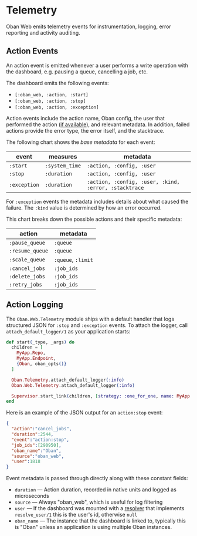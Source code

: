 # Telemetry

Oban Web emits telemetry events for instrumentation, logging, error reporting
and activity auditing.

## Action Events

An action event is emitted whenever a user performs a write operation with the
dashboard, e.g. pausing a queue, cancelling a job, etc.

The dashboard emits the following events:

* `[:oban_web, :action, :start]`
* `[:oban_web, :action, :stop]`
* `[:oban_web, :action, :exception]`

Action events include the action name, Oban config, the user that performed the
action ([if available][cus]), and relevant metadata. In addition, failed actions
provide the error type, the error itself, and the stacktrace.

The following chart shows the _base metadata_ for each event:

| event        | measures       | metadata                                              |
| ------------ | ---------------| ----------------------------------------------------- |
| `:start`     | `:system_time` | `:action, :config, :user`                             |
| `:stop`      | `:duration`    | `:action, :config, :user`                             |
| `:exception` | `:duration`    | `:action, :config, :user, :kind, :error, :stacktrace` |

For `:exception` events the metadata includes details about what caused the
failure. The `:kind` value is determined by how an error occurred.

This chart breaks down the possible actions and their specific metadata:

| action          | metadata           |
| --------------- | ------------------ |
| `:pause_queue`  | `:queue`           |
| `:resume_queue` | `:queue`           |
| `:scale_queue`  | `:queue`, `:limit` |
| `:cancel_jobs`  | `:job_ids`         |
| `:delete_jobs`  | `:job_ids`         |
| `:retry_jobs`   | `:job_ids`         |

## Action Logging

The `Oban.Web.Telemetry` module ships with a default handler that logs
structured JSON for `:stop` and `:exception` events. To attach the logger, call
`attach_default_logger/1` as your application starts:

```elixir
def start(_type, _args) do
  children = [
    MyApp.Repo,
    MyApp.Endpoint,
    {Oban, oban_opts()}
  ]

  Oban.Telemetry.attach_default_logger(:info)
  Oban.Web.Telemetry.attach_default_logger(:info)

  Supervisor.start_link(children, [strategy: :one_for_one, name: MyApp.Supervisor])
end
```

Here is an example of the JSON output for an `action:stop` event:

```json
{
  "action":"cancel_jobs",
  "duration":2544,
  "event":"action:stop",
  "job_ids":[290950],
  "oban_name":"Oban",
  "source":"oban_web",
  "user":1818
}
```

Event metadata is passed through directly along with these constant fields:

* `duration` — Action duration, recorded in native units and logged as
  microseconds
* `source` — Always "oban_web", which is useful for log filtering
* `user` — If the dashboard was mounted with a [resolver][cus] that implements
  `resolve_user/1` this is the user's id, otherwise `null`
* `oban_name` — The instance that the dashboard is linked to, typically this is
  "Oban" unless an application is using multiple Oban instances.

[cus]: web_customizing.html
